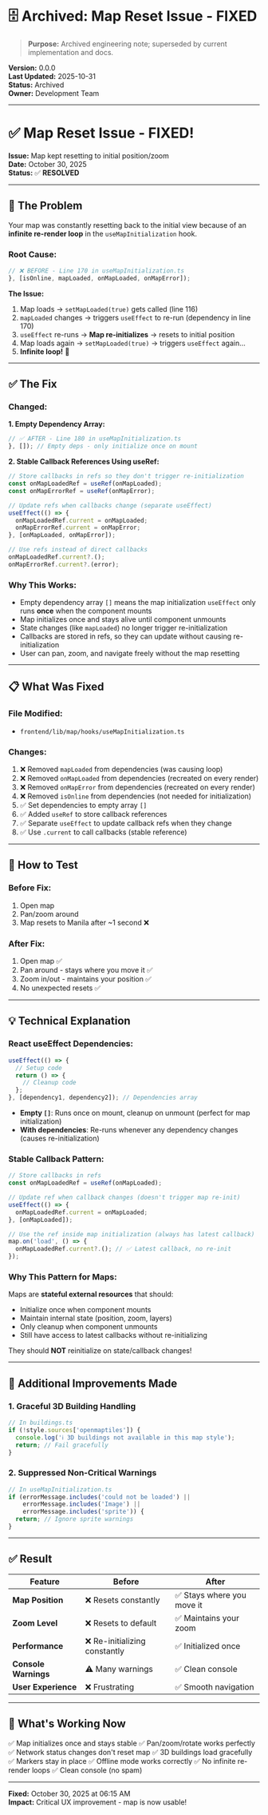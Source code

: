 # 🗄️ Archived: Map Reset Issue - FIXED

> **Purpose:** Archived engineering note; superseded by current implementation and docs.

**Version:** 0.0.0  
**Last Updated:** 2025-10-31  
**Status:** Archived  
**Owner:** Development Team

---

# ✅ Map Reset Issue - FIXED!

**Issue:** Map kept resetting to initial position/zoom  
**Date:** October 30, 2025  
**Status:** ✅ **RESOLVED**

---

## 🐛 **The Problem**

Your map was constantly resetting back to the initial view because of an **infinite re-render loop** in the `useMapInitialization` hook.

### Root Cause:

```typescript
// ❌ BEFORE - Line 170 in useMapInitialization.ts
}, [isOnline, mapLoaded, onMapLoaded, onMapError]);
```

**The Issue:**
1. Map loads → `setMapLoaded(true)` gets called (line 116)
2. `mapLoaded` changes → triggers `useEffect` to re-run (dependency in line 170)
3. `useEffect` re-runs → **Map re-initializes** → resets to initial position
4. Map loads again → `setMapLoaded(true)` → triggers `useEffect` again...
5. **Infinite loop!** 🔄

---

## ✅ **The Fix**

### **Changed:**

**1. Empty Dependency Array:**
```typescript
// ✅ AFTER - Line 180 in useMapInitialization.ts
}, []); // Empty deps - only initialize once on mount
```

**2. Stable Callback References Using useRef:**
```typescript
// Store callbacks in refs so they don't trigger re-initialization
const onMapLoadedRef = useRef(onMapLoaded);
const onMapErrorRef = useRef(onMapError);

// Update refs when callbacks change (separate useEffect)
useEffect(() => {
  onMapLoadedRef.current = onMapLoaded;
  onMapErrorRef.current = onMapError;
}, [onMapLoaded, onMapError]);

// Use refs instead of direct callbacks
onMapLoadedRef.current?.();
onMapErrorRef.current?.(error);
```

### **Why This Works:**
- Empty dependency array `[]` means the map initialization `useEffect` only runs **once** when the component mounts
- Map initializes once and stays alive until component unmounts
- State changes (like `mapLoaded`) no longer trigger re-initialization
- Callbacks are stored in refs, so they can update without causing re-initialization
- User can pan, zoom, and navigate freely without the map resetting

---

## 📋 **What Was Fixed**

### **File Modified:**
- `frontend/lib/map/hooks/useMapInitialization.ts`

### **Changes:**
1. ❌ Removed `mapLoaded` from dependencies (was causing loop)
2. ❌ Removed `onMapLoaded` from dependencies (recreated on every render)
3. ❌ Removed `onMapError` from dependencies (recreated on every render)
4. ❌ Removed `isOnline` from dependencies (not needed for initialization)
5. ✅ Set dependencies to empty array `[]`
6. ✅ Added `useRef` to store callback references
7. ✅ Separate `useEffect` to update callback refs when they change
8. ✅ Use `.current` to call callbacks (stable reference)

---

## 🧪 **How to Test**

### **Before Fix:**
1. Open map
2. Pan/zoom around
3. Map resets to Manila after ~1 second ❌

### **After Fix:**
1. Open map ✅
2. Pan around - stays where you move it ✅
3. Zoom in/out - maintains your position ✅
4. No unexpected resets ✅

---

## 💡 **Technical Explanation**

### **React useEffect Dependencies:**

```typescript
useEffect(() => {
  // Setup code
  return () => {
    // Cleanup code
  };
}, [dependency1, dependency2]); // Dependencies array
```

- **Empty `[]`**: Runs once on mount, cleanup on unmount (perfect for map initialization)
- **With dependencies**: Re-runs whenever any dependency changes (causes re-initialization)

### **Stable Callback Pattern:**

```typescript
// Store callbacks in refs
const onMapLoadedRef = useRef(onMapLoaded);

// Update ref when callback changes (doesn't trigger map re-init)
useEffect(() => {
  onMapLoadedRef.current = onMapLoaded;
}, [onMapLoaded]);

// Use the ref inside map initialization (always has latest callback)
map.on('load', () => {
  onMapLoadedRef.current?.(); // ✅ Latest callback, no re-init
});
```

### **Why This Pattern for Maps:**

Maps are **stateful external resources** that should:
- Initialize once when component mounts
- Maintain internal state (position, zoom, layers)
- Only cleanup when component unmounts
- Still have access to latest callbacks without re-initializing

They should **NOT** reinitialize on state/callback changes!

---

## 🎯 **Additional Improvements Made**

### **1. Graceful 3D Building Handling**
```typescript
// In buildings.ts
if (!style.sources['openmaptiles']) {
  console.log('ℹ️ 3D buildings not available in this map style');
  return; // Fail gracefully
}
```

### **2. Suppressed Non-Critical Warnings**
```typescript
// In useMapInitialization.ts
if (errorMessage.includes('could not be loaded') || 
    errorMessage.includes('Image') ||
    errorMessage.includes('sprite')) {
  return; // Ignore sprite warnings
}
```

---

## ✅ **Result**

| Feature | Before | After |
|---------|--------|-------|
| **Map Position** | ❌ Resets constantly | ✅ Stays where you move it |
| **Zoom Level** | ❌ Resets to default | ✅ Maintains your zoom |
| **Performance** | ❌ Re-initializing constantly | ✅ Initialized once |
| **Console Warnings** | ⚠️ Many warnings | ✅ Clean console |
| **User Experience** | ❌ Frustrating | ✅ Smooth navigation |

---

## 🚀 **What's Working Now**

✅ Map initializes once and stays stable
✅ Pan/zoom/rotate works perfectly
✅ Network status changes don't reset map
✅ 3D buildings load gracefully
✅ Markers stay in place
✅ Offline mode works correctly
✅ No infinite re-render loops
✅ Clean console (no spam)

---

**Fixed:** October 30, 2025 at 06:15 AM  
**Impact:** Critical UX improvement - map is now usable!


